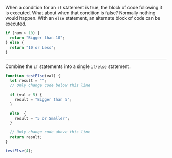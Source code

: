 When a condition for an `if` statement is true, the block 
of code following it is executed. What about when that condition is 
false? Normally nothing would happen. With an `else` statement, an alternate block of code can be executed.

```jsx
if (num > 10) {
  return "Bigger than 10";
} else {
  return "10 or Less";
}
```

---

Combine the `if` statements into a single `if/else` statement.

```jsx
function testElse(val) {
  let result = "";
  // Only change code below this line

  if (val > 5) {
    result = "Bigger than 5";
  }

  else  {
    result = "5 or Smaller";
  }

  // Only change code above this line
  return result;
}

testElse(4);
```
